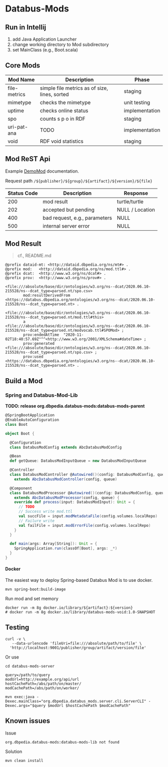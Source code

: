 # Databus-Mods

## Run in Intellij

1. add Java Application Launcher
2. change working directory to Mod subdirectory
3. set MainClass (e.g., Boot.scala)

## Core Mods

| Mod Name | Description | Phase |
|----------|-------------|-------|
| file-metrics | simple file metrics as of size, lines, sorted | staging |
| mimetype     | checks the mimetype  | unit testing |
| uptime       | checks online status | implementation
| spo          | counts s p o in RDF  | staging |
| uri-pat-ana  | TODO                 | implementation |
| void         | RDF void statistics  | staging |

## Mod ReST Api

Example [DemoMod](http://akswnc7.informatik.uni-leipzig.de:9010/swagger-ui/) documentation.

Request path `/${publisher}/${group}/${artifact}/${version}/${file}`

| Status Code | Description | Response |
|-------------|-------------|----------|
| 200 | mod result | turtle/turtle |
| 202 | accepted but pending | NULL / Location|
| 400 | bad request, e.g., parameters | NULL |
| 500 | internal server error | NULL |

## Mod Result

> cf., README.md

```turtle
@prefix dataid-mt: <http://dataid.dbpedia.org/ns/mt#> .
@prefix mod:   <http://dataid.dbpedia.org/ns/mod.ttl#> .
@prefix dcat:  <http://www.w3.org/ns/dcat#> .
@prefix prov:  <http://www.w3.org/ns/prov#> .

<file:///absolute/base/dir/ontologies/w3.org/ns--dcat/2020.06.10-215528/ns--dcat_type=parsed.nt/spo.csv>
        mod:resultDerivedFrom  <https://databus.dbpedia.org/ontologies/w3.org/ns--dcat/2020.06.10-215528/ns--dcat_type=parsed.nt> .

<file:///absolute/base/dir/ontologies/w3.org/ns--dcat/2020.06.10-215528/ns--dcat_type=parsed.nt/mod.ttl#this>
        a                 <file:///absolute/base/dir/ontologies/w3.org/ns--dcat/2020.06.10-215528/ns--dcat_type=parsed.nt/modvocab.ttl#SPOMod> ;
        prov:endedAtTime  "2020-11-02T18:40:57.69Z"^^<http://www.w3.org/2001/XMLSchema#dateTime> ;
        prov:generated    <file:///absolute/base/dir/ontologies/w3.org/ns--dcat/2020.06.10-215528/ns--dcat_type=parsed.nt/spo.csv> ;
        prov:used         <https://databus.dbpedia.org/ontologies/w3.org/ns--dcat/2020.06.10-215528/ns--dcat_type=parsed.nt> .

```

## Build a Mod

### Spring and Databus-Mod-Lib

**TODO: release org.dbpedia.databus-mods:databus-mods-parent** 

```scala
@SpringBootApplication
@EnableAutoConfiguration
class Boot

object Boot {

  @Configuration
  class DatabusModConfig extends AbcDatabusModConfig

  @Bean
  def getQueue: DatabusModInputQueue = new DatabusModInputQueue

  @Controller
  class DatabusModController @Autowired()(config: DatabusModConfig, queue: DatabusModInputQueue)
    extends AbcDatabusModController(config, queue)

  @Component
  class DatabusModProcessor @Autowired()(config: DatabusModConfig, queue: DatabusModInputQueue)
    extends AbcDatabusModProcessor(config, queue) {
    override def process(input: DatabusModInput): Unit = {
      // TODO
      // Success write mod.ttl
      val succFile = input.modMetadataFile(config.volumes.localRepo)
      // Failure write
      val failFile = input.modErrorFile(config.volumes.localRepo)
    }
  }

  def main(args: Array[String]): Unit = {
    SpringApplication.run(classOf[Boot], args: _*)
  }
}
```

#### Docker

The easiest way to deploy Spring-based Databus Mod is to use docker.
```
mvn spring-boot:build-image
```

Run mod and set memory
```
docker run -m 8g docker.io/library/${artifact}:${version}
# docker run -m 8g docker.io/library/databus-mods-void:1.0-SNAPSHOT
```

## Testing

```
curl -v \
   --data-urlencode 'fileUri=file:///absolute/path/to/file' \
  'http://localhost:9001/publisher/group/artifact/version/file'
```

Or use
```
cd databus-mods-server

query=/path/to/query
modUrl=http://example.org/api/url
hostCachePath=/abs/path/on/master/
modCachePath=/abs/path/on/worker/

mvn exec:java -Dexec.mainClass="org.dbpedia.databus_mods.server.cli.ServerCLI" -Dexec.args="$query $modUrl $hostCachePath $modCachePath"
```

## Known issues

Issue
```
org.dbpedia.databus-mods:databus-mods-lib not found
```
Solution
```
mvn clean install
```
